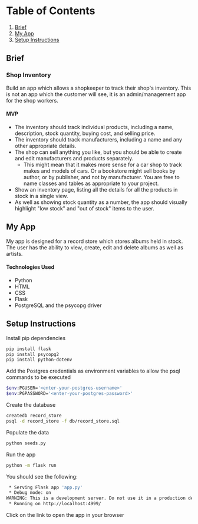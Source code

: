 # Table of Contents
1. [Brief](#brief)
2. [My App](#my_app)
3. [Setup Instructions](#setup-instructions)

## Brief

### Shop Inventory

Build an app which allows a shopkeeper to track their shop's inventory. This is not an app which the customer will see, it is an admin/management app for the shop workers.

#### MVP

* The inventory should track individual products, including a name, description, stock quantity, buying cost, and selling price.
* The inventory should track manufacturers, including a name and any other appropriate details.
* The shop can sell anything you like, but you should be able to create and edit manufacturers and products separately.
  * This might mean that it makes more sense for a car shop to track makes and models of cars. Or a bookstore might sell books by author, or by publisher, and not by manufacturer. You are free to name classes and tables as appropriate to your project.
* Show an inventory page, listing all the details for all the products in stock in a single view.
* As well as showing stock quantity as a number, the app should visually highlight "low stock" and "out of stock" items to the user.


## My App

My app is designed for a record store which stores albums held in stock.  The user has the ability to view, create, edit and delete albums as well as artists.

#### Technologies Used

* Python
* HTML
* CSS
* Flask
* PostgreSQL and the psycopg driver


## Setup Instructions

Install pip dependencies
```bash
pip install flask
pip install psycopg2
pip install python-dotenv
```

Add the Postgres credentials as environment variables to allow the psql commands to be executed
```bash
$env:PGUSER='<enter-your-postgres-username>'
$env:PGPASSWORD='<enter-your-postgres-password>'
```

Create the database
```bash
createdb record_store
psql -d record_store -f db/record_store.sql 
```

Populate the data
```bash
python seeds.py
```

Run the app
```bash
python -m flask run
```
You should see the following:

```bash
 * Serving Flask app 'app.py'
 * Debug mode: on
WARNING: This is a development server. Do not use it in a production deployment.
 * Running on http://localhost:4999/
```

Click on the link to open the app in your browser